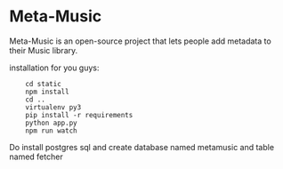 # Meta-Music
Meta-Music is an open-source project that lets people add metadata to their Music library.

installation for you guys:

        cd static
        npm install 
        cd ..
        virtualenv py3
        pip install -r requirements
        python app.py
        npm run watch
 
 Do install postgres sql and create database named metamusic and table named fetcher
 
        
